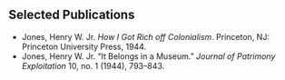 ## Selected Publications

* Jones, Henry W. Jr. _How I Got Rich off Colonialism_. Princeton, NJ:
  Princeton University Press, 1944.
* Jones, Henry W. Jr. “It Belongs in a Museum.” _Journal of Patrimony
  Exploitation_ 10, no. 1 (1944), 793–843.

